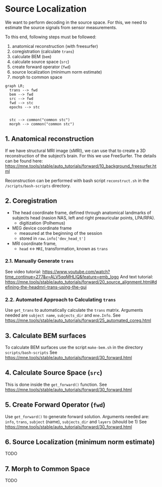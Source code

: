 # Source Localization
We want to perform decoding in the source space. For this, we need
to estimate the source signals from sensor measurements.

To this end, following steps must be followed:
1. anatomical reconstruction (with freesurfer)
2. coregistration (calculate `trans`)
3. calculate BEM (`bem`)
4. calculate source space (`src`)
5. create forward operator (`fwd`)
6. source localization (minimum norm estimate)
7. morph to common space

```mermaid
graph LR;
  trans --> fwd
  bem --> fwd
  src --> fwd
  fwd --> stc
  epochs --> stc
  
  
  stc --> common("common stc")
  morph --> common("common stc")
```

## 1. Anatomical reconstruction
If we have structural MRI image (sMRI), we can use that to create a
3D reconstruction of the subject’s brain. For this we use FreeSurfer.
The details can be found here: https://mne.tools/stable/auto_tutorials/forward/10_background_freesurfer.html

Reconstruction can be performed with bash script `reconstruct.sh` in
the `/scripts/bash-scripts` directory.

## 2. Coregistration

* The head coordinate frame, defined through anatomical landmarks of
subjects head (nasion NAS, left and right preauricular points, LPA/RPA).
  * digitization (Polhemus)
* MEG device coordinate frame
  * measured at the beginning of the session
  * stored in `raw.info['dev_head_t']`
* MRI coordinate frame, 
  * `head` <-> `MRI`, transformation, known as `trans`

### 2.1. Manually Generate `trans`
See video tutorial: https://www.youtube.com/watch?time_continue=277&v=ALV5qqMHLlQ&feature=emb_logo
And text tutorial: https://mne.tools/stable/auto_tutorials/forward/20_source_alignment.html#defining-the-headmri-trans-using-the-gui

### 2.2. Automated Approach to Calculating `trans`
Use `get_trans` to automatically calculate the `trans` matrix. 
Arguments needed are `subject name`, `subjects_dir` and `mne.Info`.
See https://mne.tools/stable/auto_tutorials/forward/25_automated_coreg.html

## 3. Calculate BEM surfaces
To calculate BEM surfaces use the script `make-bem.sh` in the directory `scripts/bash-scripts`
See https://mne.tools/stable/auto_tutorials/forward/30_forward.html

## 4. Calculate Source Space (`src`)
This is done inside the `get_forward()` function.
See https://mne.tools/stable/auto_tutorials/forward/30_forward.html

## 5. Create Forward Operator (`fwd`)
Use `get_forward()` to generate forward solution.
Arguments needed are: `info`, `trans`, `subject` (name), `subjects_dir` and `layers` (should be 1)
See https://mne.tools/stable/auto_tutorials/forward/30_forward.html

## 6. Source Localization (minimum norm estimate)
TODO

## 7. Morph to Common Space
TODO

